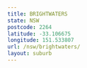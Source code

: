 ```yaml
---
title: BRIGHTWATERS
state: NSW
postcode: 2264
latitude: -33.106675
longitude: 151.533807
url: /nsw/brightwaters/
layout: suburb
---
```

